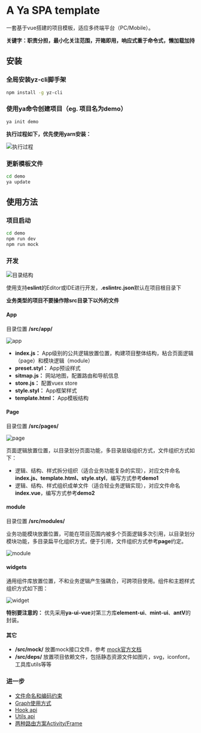 # A Ya SPA template

一套基于vue搭建的项目模板，适应多终端平台（PC/Mobile）。

**关键字：职责分担，最小化关注范围，开箱即用，响应式重于命令式，懒加载加持**
## 安装

### 全局安装yz-cli脚手架

```sh
npm install -g yz-cli
```

### 使用ya命令创建项目（eg. 项目名为demo）

```sh
ya init demo
```

**执行过程如下，优先使用yarn安装：**

<img alt="执行过程" src="https://raw.githubusercontent.com/q13/ya-spa-vue/master/example/images/run.png" />

### 更新模板文件

```sh
cd demo
ya update
```


## 使用方法

### 项目启动

```sh
cd demo
npm run dev
npm run mock
```

### 开发 

<img alt="目录结构" src="https://raw.githubusercontent.com/q13/ya-spa-vue/master/example/images/dir.png" />

使用支持**eslint**的Editor或IDE进行开发，**.eslintrc.json**默认在项目根目录下

**业务类型的项目不要操作除src目录下以外的文件**

#### App

目录位置 **/src/app/**

<img alt="app" src="https://raw.githubusercontent.com/q13/ya-spa-vue/master/example/images/app.png" />

* **index.js：** App级别的公共逻辑放置位置，构建项目整体结构，粘合页面逻辑（page）和模块逻辑（module）
* **preset.styl：** App预设样式
* **sitmap.js：** 网站地图，配置路由和导航信息
* **store.js：** 配置vuex store
* **style.styl：** App框架样式
* **template.html：** App模板结构

#### Page

目录位置 **/src/pages/**

<img alt="page" src="https://raw.githubusercontent.com/q13/ya-spa-vue/master/example/images/page.png" />

页面逻辑放置位置，以目录划分页面功能，多目录层级组织方式，文件组织方式如下：

* 逻辑、结构、样式拆分组织（适合业务功能复杂的实现），对应文件命名**index.js、template.html、style.styl**，编写方式参考**demo1**
* 逻辑、结构、样式组织成单文件（适合轻业务逻辑实现），对应文件命名**index.vue**，编写方式参考**demo2**

#### module

目录位置 **/src/modules/**

业务功能模块放置位置，可能在项目范围内被多个页面逻辑多次引用，以目录划分模块功能，多目录扁平化组织方式，便于引用，文件组织方式参考**page**约定。

<img alt="module" src="https://raw.githubusercontent.com/q13/ya-spa-vue/master/example/images/module.png" />

#### widgets

通用组件库放置位置，不和业务逻辑产生强耦合，可跨项目使用。组件和主题样式组织方式如下图：

<img alt="widget" src="https://raw.githubusercontent.com/q13/ya-spa-vue/master/example/images/widget.png" />

**特别要注意的：** 优先采用**ya-ui-vue**对第三方库**element-ui**、**mint-ui**、**antV**的封装。

#### 其它

* **/src/mock/** 放置mock接口文件，参考 [mock官方文档](http://mockjs.com/)
* **/src/deps/** 放置项目依赖文件，包括静态资源文件如图片，svg，iconfont，工具库utils等等

### 进一步

* [文件命名和编码约束](https://github.com/q13/ya-spa-vue/blob/master/doc/common.md)
* [Graph使用方式](https://github.com/q13/ya-spa-vue/blob/master/doc/graph.md)
* [Hook api](https://github.com/q13/ya-spa-vue/blob/master/doc/hook.md)
* [Utils api](https://github.com/q13/ya-spa-vue/blob/master/doc/utils.md)
* [两种路由方案Activity/Frame](https://github.com/q13/ya-spa-vue/blob/master/doc/router.md)